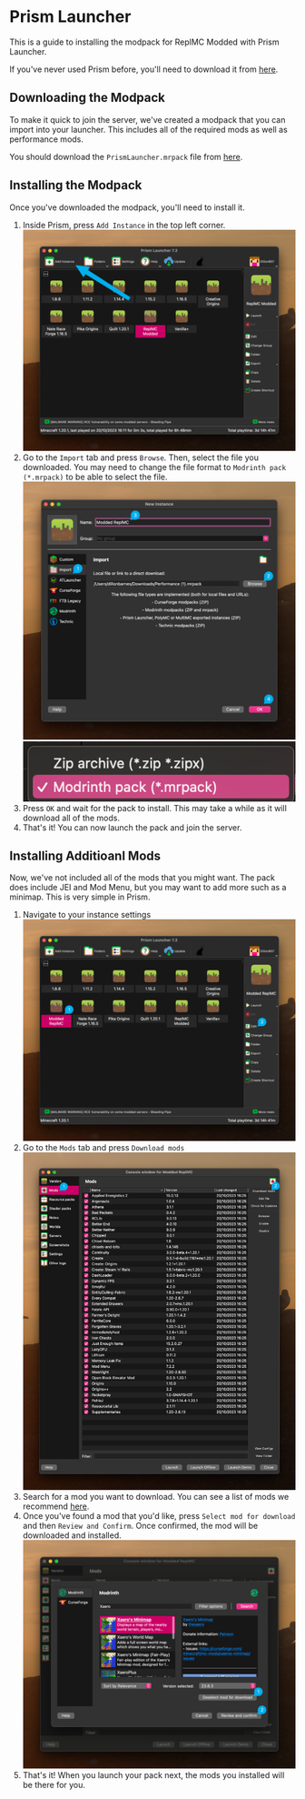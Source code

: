 # Prism Launcher

This is a guide to installing the modpack for ReplMC Modded with Prism Launcher.

If you've never used Prism before, you'll need to download it from [here](https://prismlauncher.org).

## Downloading the Modpack

To make it quick to join the server, we've created a modpack that you can import into your launcher. This includes all of the required mods as well as performance mods.

You should download the `PrismLauncher.mrpack` file from [here](https://drive.google.com/drive/folders/1ciSTt7VAKdmNNjalJy4xCAKAU2Owup_U?usp=share_link).

## Installing the Modpack

Once you've downloaded the modpack, you'll need to install it. 

1. Inside Prism, press `Add Instance` in the top left corner.
![Create Instance](assets/prism/add-instance.png)
2. Go to the `Import` tab and press `Browse`. Then, select the file you downloaded. You may need to change the file format to `Modrinth pack (*.mrpack)` to be able to select the file.
![Import Prism Pack](assets/prism/import-pack.png)
![Alt text](assets/prism/file-format.png)
3. Press `OK` and wait for the pack to install. This may take a while as it will download all of the mods.
4. That's it! You can now launch the pack and join the server.

## Installing Additioanl Mods

Now, we've not included all of the mods that you might want. The pack does include JEI and Mod Menu, but you may want to add more such as a minimap. This is very simple in Prism.

1. Navigate to your instance settings
![Instance Settings](assets/prism/instance-settings.png)
2. Go to the `Mods` tab and press `Download mods`
![Download Mods](assets/prism/download-mods.png)
3. Search for a mod you want to download. You can see a list of mods we recommend [here](docs/modded/mods/recommended).
4. Once you've found a mod that you'd like, press `Select mod for download` and then `Review and Confirm`. Once confirmed, the mod will be downloaded and installed.
![Download mods menu](assets/prism/download-mods-menu.png)
5. That's it! When you launch your pack next, the mods you installed will be there for you.
